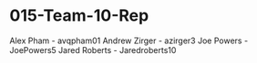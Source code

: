 # 015-Team-10-Rep
Alex Pham - avqpham01
Andrew Zirger - azirger3
Joe Powers - JoePowers5
Jared Roberts - Jaredroberts10
